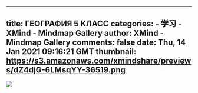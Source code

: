 
---
title: ГЕОГРАФИЯ 5 КЛАСС
categories: 
    - 学习
    - XMind - Mindmap Gallery
author: XMind - Mindmap Gallery
comments: false
date: Thu, 14 Jan 2021 09:16:21 GMT
thumbnail: https://s3.amazonaws.com/xmindshare/previews/dZ4djG-6LMsqYY-36519.png
---

<div>   
<img src="https://s3.amazonaws.com/xmindshare/previews/dZ4djG-6LMsqYY-36519.png" referrerpolicy="no-referrer">  
</div>
            